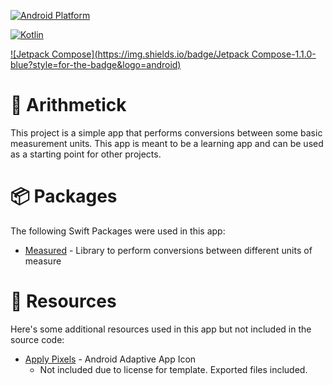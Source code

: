 [![Android Platform](https://img.shields.io/badge/Platform-android-green?style=for-the-badge)](https://www.android.com)

[![Kotlin](https://img.shields.io/badge/Kotlin-1.5.31-purple?style=for-the-badge&logo=android)](https://kotlinlang.org)

[![Jetpack Compose](https://img.shields.io/badge/Jetpack Compose-1.1.0-blue?style=for-the-badge&logo=android)](https://developer.android.com/jetpack/compose)

# 🤖 Arithmetick

This project is a simple app that performs conversions between some basic measurement units. This app is meant to be a learning app and can be used as a starting point for other projects.

# 📦 Packages 

The following Swift Packages were used in this app: 

- [Measured](https://github.com/nacular/measured) - Library to perform conversions between different units of measure

#  🚧 Resources 

Here's some additional resources used in this app but not included in the source code:

- [Apply Pixels](https://applypixels.com/resource/android-adaptive-icon) - Android Adaptive App Icon
  - Not included due to license for template. Exported files included. 

